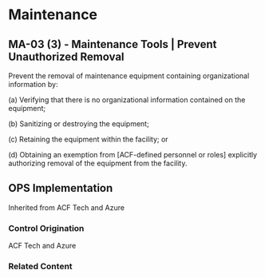 # Maintenance
## MA-03 (3) - Maintenance Tools | Prevent Unauthorized Removal

Prevent the removal of maintenance equipment containing organizational information by:

(a) Verifying that there is no organizational information contained on the equipment;

(b) Sanitizing or destroying the equipment;

(c) Retaining the equipment within the facility; or

(d) Obtaining an exemption from [ACF-defined personnel or roles] explicitly authorizing removal of the equipment from the facility.

## OPS Implementation

Inherited from ACF Tech and Azure

### Control Origination

ACF Tech and Azure

### Related Content
